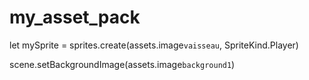 # my_asset_pack

let mySprite = sprites.create(assets.image`vaisseau`, SpriteKind.Player)

scene.setBackgroundImage(assets.image`background1`)
